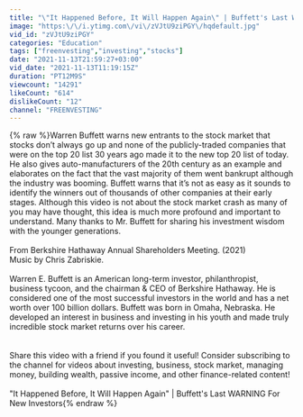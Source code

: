 ```yaml
---
title: "\"It Happened Before, It Will Happen Again\" | Buffett's Last WARNING For New Investors"
image: "https:\/\/i.ytimg.com\/vi\/zVJtU9ziPGY\/hqdefault.jpg"
vid_id: "zVJtU9ziPGY"
categories: "Education"
tags: ["freenvesting","investing","stocks"]
date: "2021-11-13T21:59:27+03:00"
vid_date: "2021-11-13T11:19:15Z"
duration: "PT12M9S"
viewcount: "14291"
likeCount: "614"
dislikeCount: "12"
channel: "FREENVESTING"
---
```

{% raw %}Warren Buffett warns new entrants to the stock market that stocks don’t always go up and none of the publicly-traded companies that were on the top 20 list 30 years ago made it to the new top 20 list of today. He also gives auto-manufacturers of the 20th century as an example and elaborates on the fact that the vast majority of them went bankrupt although the industry was booming. Buffett warns that it’s not as easy as it sounds to identify the winners out of thousands of other companies at their early stages. Although this video is not about the stock market crash as many of you may have thought, this idea is much more profound and important to understand. Many thanks to Mr. Buffett for sharing his investment wisdom with the younger generations.<br /> <br />From Berkshire Hathaway Annual Shareholders Meeting. (2021)<br />Music by Chris Zabriskie.<br /> <br />Warren E. Buffett is an American long-term investor, philanthropist, business tycoon, and the chairman &amp; CEO of Berkshire Hathaway. He is considered one of the most successful investors in the world and has a net worth over 100 billion dollars. Buffett was born in Omaha, Nebraska. He developed an interest in business and investing in his youth and made truly incredible stock market returns over his career.<br /> <br /> <br />Share this video with a friend if you found it useful! Consider subscribing to the channel for videos about investing, business, stock market, managing money, building wealth, passive income, and other finance-related content!<br /> <br />&quot;It Happened Before, It Will Happen Again&quot; | Buffett's Last WARNING For New Investors{% endraw %}
